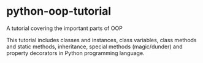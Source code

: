 # python-oop-tutorial
A tutorial covering the important parts of OOP
  
This tutorial includes classes and instances, class variables, class methods and static methods, inheritance, special methods (magic/dunder) and property decorators in Python programming language.
